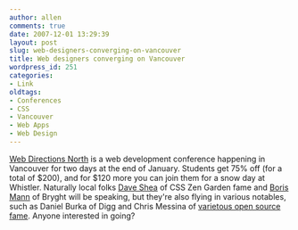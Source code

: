 ```yaml
---
author: allen
comments: true
date: 2007-12-01 13:29:39
layout: post
slug: web-designers-converging-on-vancouver
title: Web designers converging on Vancouver
wordpress_id: 251
categories:
- Link
oldtags:
- Conferences
- CSS
- Vancouver
- Web Apps
- Web Design
---
```


[Web Directions North](http://north08.webdirections.org/) is a web development conference happening in Vancouver for two days at the end of January. Students get 75% off (for a total of $200), and for $120 more you can join them for a snow day at Whistler. Naturally local folks [Dave Shea](http://www.mezzoblue.com/) of CSS Zen Garden fame and [Boris Mann](http://bmannconsulting.com/) of Bryght will be speaking, but they're also flying in various notables, such as Daniel Burka of Digg and Chris Messina of [varietous open source fame](http://en.wikipedia.org/wiki/Chris_Messina_(open_source_advocate)). Anyone interested in going?
